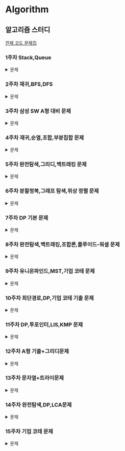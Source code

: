 # Algorithm

## 알고리즘 스터디

[전체 코드 문제집](https://www.acmicpc.net/group/workbook/23041)

### 1주차 Stack,Queue

<details>
<summary>문제</summary>
  
| 번호  | 사이트 | 문제| 난이도   |
| ----- | ------ | --- | -------- |
|18115|백준|[카드놓기](https://www.acmicpc.net/problem/18115)|실버 III|
|3986|백준|[좋은단어](https://www.acmicpc.net/problem/3986)|실버 IV|
|5430|백준|[AC](https://www.acmicpc.net/problem/5430)|골드 V|

</details>

### 2주차 재귀,BFS,DFS

<details>
<summary>문제</summary>
  
| 번호  | 사이트 | 문제| 난이도   |
| ----- | ------ | --- | -------- |
|1260|백준|[DFS와 BFS](https://www.acmicpc.net/problem/1260)|실버 II|
|2644|백준|[촌수계산](https://www.acmicpc.net/problem/2644)|실버 II|
|2606|백준|[바이러스](https://www.acmicpc.net/problem/2606)|실버 III|
|2178|백준|[미로 탐색](https://www.acmicpc.net/problem/2178)|실버 I|
|2667|백준|[단지번호붙이기](https://www.acmicpc.net/problem/2667)|실버 I|
|1914|백준|[하노이탑](https://www.acmicpc.net/problem/1914)|골드 V|
|7576|백준|[토마토](https://www.acmicpc.net/problem/7576)|골드 V|

</details>

### 3주차 삼성 SW A형 대비 문제

<details>
<summary>문제</summary>

| 번호  | 사이트 | 문제                                                                                                                                                                                                                                                                                                              | 난이도   |
| ----- | ------ | ----------------------------------------------------------------------------------------------------------------------------------------------------------------------------------------------------------------------------------------------------------------------------------------------------------------- | -------- |
| 14510 | SWEA   | [나무높이](https://swexpertacademy.com/main/code/userProblem/userProblemDetail.do?contestProbId=AYFofW8qpXYDFAR4&categoryId=AYFofW8qpXYDFAR4&categoryType=CODE)                                                                                                                                                   | D2       |
| 1249  | SWEA   | [ 보급로](https://swexpertacademy.com/main/code/problem/problemDetail.do?contestProbId=AV15QRX6APsCFAYD&categoryId=AV15QRX6APsCFAYD&categoryType=CODE&problemTitle=s%2Fw+%EB%AC%B8%EC%A0%9C%ED%95%B4%EA%B2%B0+%EC%9D%91%EC%9A%A9&orderBy=FIRST_REG_DATETIME&selectCodeLang=ALL&select-1=&pageSize=10&pageIndex=2) | D4       |
| 1767  | SWEA   | [ 프로세서 연결하기](https://swexpertacademy.com/main/code/problem/problemDetail.do?contestProbId=AV4suNtaXFEDFAUf&categoryId=AV4suNtaXFEDFAUf&categoryType=CODE&problemTitle=%ED%94%84%EB%A1%9C%EC%84%B8%EC%84%9C&orderBy=FIRST_REG_DATETIME&selectCodeLang=ALL&select-1=&pageSize=10&pageIndex=1)               | X        |
| 2252  | 백준   | [ 줄세우기](https://www.acmicpc.net/problem/2252)                                                                                                                                                                                                                                                                 | 골드 III |
| 17471 | 백준   | [ 게리멘더링](https://www.acmicpc.net/problem/17471)                                                                                                                                                                                                                                                              | 골드 III |
| 17472 | 백준   | [ 다리만들기2](https://www.acmicpc.net/problem/17472)                                                                                                                                                                                                                                                             | 골드I    |

</details>

### 4주차 재귀,순열,조합,부분집합 문제

<details>
<summary>문제</summary>

| 번호  | 사이트 | 문제                                                   | 난이도  |
| ----- | ------ | ------------------------------------------------------ | ------- |
| 1182  | 백준   | [부분수열의 합](https://www.acmicpc.net/problem/1182)  | 실버 II |
| 11051 | 백준   | [이항계수2 ](https://www.acmicpc.net/problem/11051)    | 실버 II |
| 14889 | 백준   | [스타트와 링크](https://www.acmicpc.net/problem/14889) | 실버 I  |
| 1759  | 백준   | [암호만들기](https://www.acmicpc.net/problem/1759)     | 골드 V  |
| 15686 | 백준   | [치킨 배달](https://www.acmicpc.net/problem/15686)     | 골드 V  |
| 16938 | 백준   | [캠프 준비](https://www.acmicpc.net/problem/16938)     | 골드 V  |
| 1062  | 백준   | [가르침](https://www.acmicpc.net/problem/1062)         | 골드 IV |

</details>

### 5주차 완전탐색,그리디,백트래킹 문제

<details>
<summary>문제</summary>

| 번호  | 사이트 | 문제                                                  | 난이도  |
| ----- | ------ | ----------------------------------------------------- | ------- |
| 16953 | 백준   | [A->B](https://www.acmicpc.net/problem/16953)         | 실버 II  |
| 1038  | 백준   | [감소하는수](https://www.acmicpc.net/problem/1038)    | 골드 V  |
| 1931  | 백준   | [회의실 배정](https://www.acmicpc.net/problem/1931)   | 골드 V  |
| 1715  | 백준   | [카드 정렬하기](https://www.acmicpc.net/problem/1715) | 골드 IV |
| 1987  | 백준   | [알파벳](https://www.acmicpc.net/problem/1987)        | 골드 IV |
| 9663  | 백준   | [NQueen](https://www.acmicpc.net/problem/9663)        | 골드 IV |
| 22856 | 백준   | [트리순회](https://www.acmicpc.net/problem/22856)     | 골드 IV |

</details>

### 6주차 분할정복,그래프 탐색,위상 정렬 문제

<details>
<summary>문제</summary>

| 번호  | 사이트 | 문제                                                       | 난이도   |
| ----- | ------ | ---------------------------------------------------------- | -------- |
| 13171 | 백준   | [A](https://www.acmicpc.net/problem/13171)                 | 실버 III  |
| 17070 | 백준   | [파이프 옮기기1](https://www.acmicpc.net/problem/17070)    | 골드 V   |
| 10830 | 백준   | [행렬 제곱](https://www.acmicpc.net/problem/10830)         | 골드 IV  |
| 1967  | 백준   | [트리의 지름](https://www.acmicpc.net/problem/1967)        | 골드 IV  |
| 2206  | 백준   | [벽 부수고 이동하기](https://www.acmicpc.net/problem/2206) | 골드 III |
| 2623  | 백준   | [음악프로그램](https://www.acmicpc.net/problem/2623)       | 골드 III |

</details>

### 7주차 DP 기본 문제

<details>
<summary>문제</summary>

| 번호  | 사이트 | 문제                                                                | 난이도  |
| ----- | ------ | ------------------------------------------------------------------- | ------- |
| 2579  | 백준   | [계단오르기](https://www.acmicpc.net/problem/2579)                  | 실버 III |
| 11053 | 백준   | [가장 긴 증가하는 부분 수열](https://www.acmicpc.net/problem/11053) | 실버 II |
| 1912  | 백준   | [지름길](https://www.acmicpc.net/problem/1446)                      | 실버 I  |
| 13398 | 백준   | [연속합 2](https://www.acmicpc.net/problem/13398)                   | 골드 V  |
| 1520  | 백준   | [강의실 배정](https://www.acmicpc.net/problem/11000)                | 골드 V  |

</details>

### 8주차 완전탐색,백트래킹,조합론,플루이드-워셜 문제

<details>
<summary>문제</summary>

| 번호  | 사이트 | 문제                                                     | 난이도  |
| ----- | ------ | -------------------------------------------------------- | ------- |
| 25624 | 백준   | [SNUPTI](https://www.acmicpc.net/problem/25624)          | 실버 III |
| 6603  | 백준   | [로또](https://www.acmicpc.net/problem/6603)             | 실버 II |
| 14888 | 백준   | [연산자 끼워넣기](https://www.acmicpc.net/problem/14888) | 실버 I  |
| 1956  | 백준   | [운동](https://www.acmicpc.net/problem/1956)             | 골드 IV |
| 16234 | 백준   | [인구 이동](https://www.acmicpc.net/problem/16234)       | 골드 IV |

</details>

### 9주차 유니온파인드,MST,기업 코테 문제

<details>
<summary>문제</summary>

| 번호  | 사이트 | 문제                                                   | 난이도   |
| ----- | ------ | ------------------------------------------------------ | -------- |
| 1138  | 백준   | [한 줄로 서기](https://www.acmicpc.net/problem/1138)   | 실버 II   |
| 1535  | 백준   | [안녕](https://www.acmicpc.net/problem/1535)           | 실버 II  |
| 14500 | 백준   | [테트로미노](https://www.acmicpc.net/problem/14500)    | 골드 IV  |
| 1976  | 백준   | [여행 가자](https://www.acmicpc.net/problem/1976)      | 골드 IV  |
| 1647  | 백준   | [도시 분할 계획](https://www.acmicpc.net/problem/1647) | 골드 IV  |
| 13418 | 백준   | [학교 탐방하기](https://www.acmicpc.net/problem/13418) | 골드 III |
| 4195  | 백준   | [친구 네트워크](https://www.acmicpc.net/problem/4195)  | 골드 II  |

</details>

### 10주차 최단경로,DP,기업 코테 기출 문제

<details>
<summary>문제</summary>

| 번호  | 사이트 | 문제                                                               | 난이도   |
| ----- | ------ | ------------------------------------------------------------------ | -------- |
| 11055 | 백준   | [가장 큰 증가하는 부분수열](https://www.acmicpc.net/problem/11055) | 실버 II   |
| 2607  | 백준   | [비슷한 단어](https://www.acmicpc.net/problem/2607)                | 실버 II  |
| 15486 | 백준   | [퇴사2](https://www.acmicpc.net/problem/15486)                     | 골드 V   |
| 13549 | 백준   | [숨바꼭질3](https://www.acmicpc.net/problem/13549)                 | 골드 V   |
| 9084  | 백준   | [동전](https://www.acmicpc.net/problem/9084)                       | 골드 V   |
| 11657 | 백준   | [타임머신](https://www.acmicpc.net/problem/11657)                  | 골드 IV  |
| 1238  | 백준   | [파티](https://www.acmicpc.net/problem/1238)                     | 골드 III |

</details>

### 11주차 DP,투포인터,LIS,KMP 문제

<details>
<summary>문제</summary>

| 번호  | 사이트 | 문제                                                               | 난이도   |
| ----- | ------ | ------------------------------------------------------------------ | -------- |
| 2467  | 백준   | [용액](https://www.acmicpc.net/problem/2467)                         | 골드 V   |
| 14658 | 백준   | [하늘에서 별똥별이 빗발친다](https://www.acmicpc.net/problem/14658)  | 골드 III  |
| 2550  | 백준   | [전구](https://www.acmicpc.net/problem/2550)                         | 골드 III   |
| 1520  | 백준   | [내리막 길](https://www.acmicpc.net/problem/1520)                    | 골드 III   |
| 1786  | 백준   | [찾기](https://www.acmicpc.net/problem/1786)                        | 플레 V   |

</details>

### 12주차 A형 기출+그리디문제

<details>
<summary>문제</summary>

| 번호  | 사이트 | 문제                                                               | 난이도   |
| ----- | ------ | ------------------------------------------------------------------ | -------- |
| 2589  | 백준   | [보물섬](https://www.acmicpc.net/problem/2589)                       | 골드 V   |
| 19539 | 백준   | [사과나무](https://www.acmicpc.net/problem/19539)                    | 골드 V  |
| 1744  | 백준   | [수 묶기](https://www.acmicpc.net/problem/1744)                      | 골드 IV   |
| 17281  | 백준   | [⚾](https://www.acmicpc.net/problem/17281)                        | 골드 IV   |
| 16637  | 백준   | [괄호 추가하기](https://www.acmicpc.net/problem/16637)              | 골드 III   |

</details>

### 13주차 문자열+트라이문제

<details>
<summary>문제</summary>

| 번호  | 사이트 | 문제                                                               | 난이도   |
| ----- | ------ | ------------------------------------------------------------------ | -------- |
| 2866  | 백준   | [문자열 잘라내기](https://www.acmicpc.net/problem/2866)              | 골드 V   |
| 2179 | 백준   | [비슷한 단어](https://www.acmicpc.net/problem/2179)                   | 골드 IV  |
| 5052  | 백준   | [전화번호 목록](https://www.acmicpc.net/problem/5052)                  | 골드 IV  |
| 22860  | 백준   | [폴더 정리(small)](https://www.acmicpc.net/problem/22860)           | 골드 III |
| 14725  | 백준   | [개미굴](https://www.acmicpc.net/problem/14725)                     | 골드 III |

</details>


### 14주차 완전탐색,DP,LCA문제

<details>
<summary>문제</summary>

| 번호  | 사이트 | 문제                                                               | 난이도   |
| ----- | ------ | ------------------------------------------------------------------ | -------- |
| 15922  | 백준   | [아우으 우아으이야!!](https://www.acmicpc.net/problem/15922)        | 골드 V   |
| 15927 | 백준   | [회문은 회문아니야!!](https://www.acmicpc.net/problem/15927)         | 골드 V  |
| 15919  | 백준   | [사자는 여행왕이야!!](https://www.acmicpc.net/problem/15919)        | 골드 III  |
| 28423  | 백준   | [게임](https://www.acmicpc.net/problem/28423)                      | 골드 IV |
| 11437  | 백준   | [LCA](https://www.acmicpc.net/problem/11437)                       | 골드 III |

</details>


### 15주차 기업 코테 문제

<details>
<summary>문제</summary>

| 번호  | 사이트 | 문제                                                               | 난이도   |
| ----- | ------ | ------------------------------------------------------------------ | -------- |
| 1253  | 백준   | [좋다](https://www.acmicpc.net/problem/1253)                        | 골드 IV   |
| 2138  | 백준   | [전구와 스위치](https://www.acmicpc.net/problem/2138)                 | 골드 IV  |
| 10159  | 백준   | [저울](https://www.acmicpc.net/problem/10159)                      | 골드 IV  |
| 2638  | 백준   | [치즈](https://www.acmicpc.net/problem/2638)                         | 골드 III |
| 2746  | 백준   | [좋은 배열 만들기](https://www.acmicpc.net/problem/2746)               | 골드 III |

</details>
